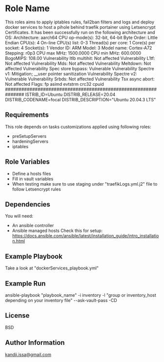 Role Name
=========

This roles aims to apply iptables rules, fail2ban filters and logs and deploy docker services to host a pihole behind traefik portainer using Letsencrypt Certificates.
It has been successfully run on the following architecture and OS:
Architecture:                    aarch64
CPU op-mode(s):                  32-bit, 64-bit
Byte Order:                      Little Endian
CPU(s):                          4
On-line CPU(s) list:             0-3
Thread(s) per core:              1
Core(s) per socket:              4
Socket(s):                       1
Vendor ID:                       ARM
Model:                           3
Model name:                      Cortex-A72
Stepping:                        r0p3
CPU max MHz:                     1500.0000
CPU min MHz:                     600.0000
BogoMIPS:                        108.00
Vulnerability Itlb multihit:     Not affected
Vulnerability L1tf:              Not affected
Vulnerability Mds:               Not affected
Vulnerability Meltdown:          Not affected
Vulnerability Spec store bypass: Vulnerable
Vulnerability Spectre v1:        Mitigation; __user pointer sanitization
Vulnerability Spectre v2:        Vulnerable
Vulnerability Srbds:             Not affected
Vulnerability Tsx async abort:   Not affected
Flags:                           fp asimd evtstrm crc32 cpuid
###############################################################
ISTRIB_ID=Ubuntu
DISTRIB_RELEASE=20.04
DISTRIB_CODENAME=focal
DISTRIB_DESCRIPTION="Ubuntu 20.04.3 LTS"

Requirements
------------
This role depends on tasks customizations applied using following roles:

- preSetupServers
- hardeningServers
- iptables

Role Variables
--------------

- Define a hosts files
- Fill in vault variables
- When testing make sure to use staging under "traefikLogs.yml.j2" file to follow Letsencrypt rules

Dependencies
------------
You will need:
- An ansible controller
- Ansible managed hosts
Check this for setup: 
https://docs.ansible.com/ansible/latest/installation_guide/intro_installation.html

Example Playbook
----------------

Take a look at "dockerServices_playbook.yml"

Example Run
-----------
ansible-playbook "playbook_name" -i inventory -l "group or inventory_host depending on your inventory file" --ask-vault-pass -CD

License
-------

BSD

Author Information
------------------
kandji.issa@gmail.com

